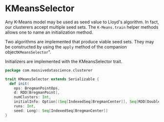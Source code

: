 # KMeansSelector

Any K-Means model may be used as seed value to Lloyd's algorithm. In fact, our clusterers accept multiple seed sets. The `K-Means.train` helper methods allows one to name an initialization method.

Two algorithms are implemented that produce viable seed sets. They may be constructed by using the `apply` method of the companion object`KMeansSelector`".

Initializers are implemented with the KMeansSelector trait.

```scala
package com.massivedatascience.clusterer

trait KMeansSelector extends Serializable {
  def init(
    ops: BregmanPointOps,
    d: RDD[BregmanPoint],
    numClusters: Int,
    initialInfo: Option[(Seq[IndexedSeq[BregmanCenter]], Seq[RDD[Double]])] = None,
    runs: Int,
    seed: Long): Seq[IndexedSeq[BregmanCenter]]
}
```
